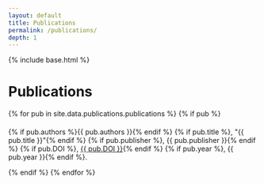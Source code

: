 ```yaml
---
layout: default
title: Publications
permalink: /publications/
depth: 1
---
```

{% include base.html %}

<div class="section">
	<h1 class="c1 bb3">Publications</h1>
	{% for pub in site.data.publications.publications %}
	{% if pub %}
	<div class="eventbox bb3" style="margin-top:20px;">
		<p class="c1 subheading">
			{% if pub.authors %}{{ pub.authors }}{% endif %}
			{% if pub.title %}, "{{ pub.title }}"{% endif %}
			{% if pub.publisher %}, {{ pub.publisher }}{% endif %}
			{% if pub.DOI %}, <a href="http://dx.doi.org/{{ pub.DOI }}" target="_blank">{{ pub.DOI }}</a>{% endif %}
			{% if pub.year %}, {{ pub.year }}{% endif %}.
		</p>
	</div>
	{% endif %}
	{% endfor %}
</div>